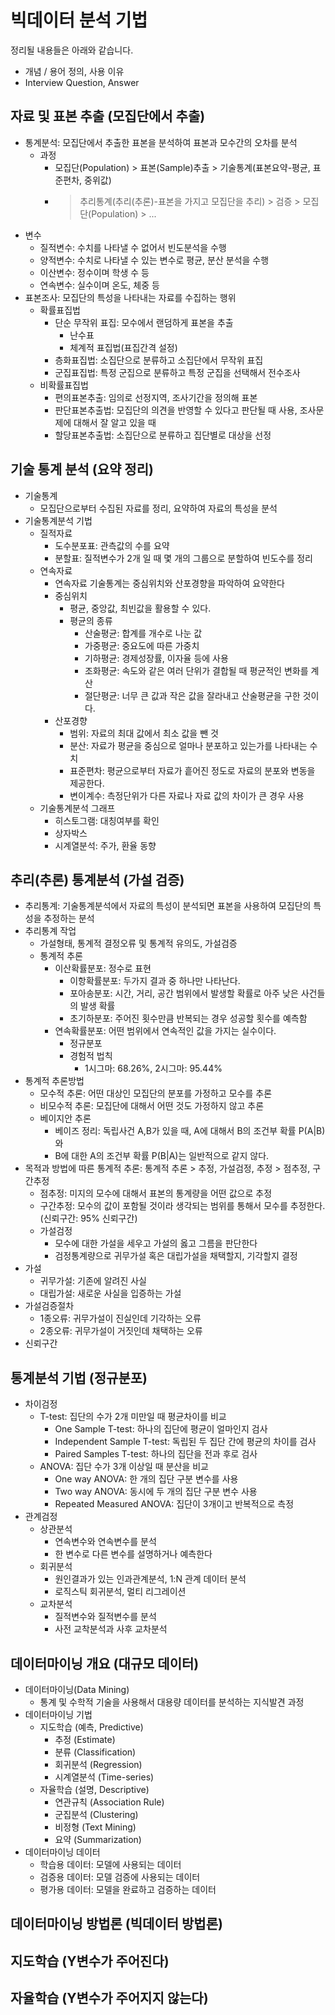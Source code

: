 # 빅데이터 분석 기법

정리될 내용들은 아래와 같습니다.

- 개념 / 용어 정의, 사용 이유
- Interview Question, Answer

## 자료 및 표본 추출 (모집단에서 추출)

- 통계분석: 모집단에서 추출한 표본을 분석하여 표본과 모수간의 오차를 분석
    - 과정
        - 모집단(Population) > 표본(Sample)추출 > 기술통계(표본요약-평균, 표준편차, 중위값)
        - > 추리통계(추리(추론)-표본을 가지고 모집단을 추리) > 검증 > 모집단(Population) > ...
- 변수
    - 질적변수: 수치를 나타낼 수 없어서 빈도분석을 수행
    - 양적변수: 수치로 나타낼 수 있는 변수로 평균, 분산 분석을 수행
    - 이산변수: 정수이며 학생 수 등
    - 연속변수: 실수이며 온도, 체중 등
- 표본조사: 모집단의 특성을 나타내는 자료를 수집하는 행위
    - 확률표집법
        - 단순 무작위 표집: 모수에서 랜덤하게 표본을 추출
            - 난수표
            - 체계적 표집법(표집간격 설정)
        - 층화표집법: 소집단으로 분류하고 소집단에서 무작위 표집
        - 군집표집법: 특정 군집으로 분류하고 특정 군집을 선택해서 전수조사
    - 비확률표집법
        - 편의표본추출: 임의로 선정지역, 조사기간을 정의해 표본
        - 판단표본추출법: 모집단의 의견을 반영할 수 있다고 판단될 때 사용, 조사문제에 대해서 잘 알고 있을 때
        - 할당표본추출법: 소집단으로 분류하고 집단별로 대상을 선정

## 기술 통계 분석 (요약 정리)

- 기술통계
    - 모집단으로부터 수집된 자료를 정리, 요약하여 자료의 특성을 분석
- 기술통계분석 기법
    - 질적자료
        - 도수분포표: 관측값의 수를 요약
        - 분할표: 질적변수가 2개 일 때 몇 개의 그룹으로 분할하여 빈도수를 정리
    - 연속자료
        - 연속자료 기술통계는 중심위치와 산포경향을 파악하여 요약한다
        - 중심위치
            - 평균, 중앙값, 최빈값을 활용할 수 있다.
            - 평균의 종류
                - 산술평균: 합계를 개수로 나눈 값
                - 가중평균: 중요도에 따른 가중치
                - 기하평균: 경제성장률, 이자율 등에 사용
                - 조화평균: 속도와 같은 여러 단위가 결합될 때 평균적인 변화를 계산
                - 절단평균: 너무 큰 값과 작은 값을 잘라내고 산술평균을 구한 것이다.
        - 산포경향
            - 범위: 자료의 최대 값에서 최소 값을 뺀 것
            - 분산: 자료가 평균을 중심으로 얼마나 분포하고 있는가를 나타내는 수치
            - 표준편차: 평균으로부터 자료가 흩어진 정도로 자료의 분포와 변동을 제공한다.
            - 변이계수: 측정단위가 다른 자료나 자료 값의 차이가 큰 경우 사용
    - 기술통계분석 그래프
        - 히스토그램: 대칭여부를 확인
        - 상자박스
        - 시계열분석: 주가, 환율 동향

## 추리(추론) 통계분석 (가설 검증)

- 추리통계: 기술통계분석에서 자료의 특성이 분석되면 표본을 사용하여 모집단의 특성을 추정하는 분석
- 추리통계 작업
    - 가설형태, 통계적 결정오류 및 통계적 유의도, 가설검증
    - 통계적 추론
        - 이산확률분포: 정수로 표현
            - 이항확률분포: 두가지 결과 중 하나만 나타난다.
            - 포아송분포: 시간, 거리, 공간 범위에서 발생할 확률로 아주 낮은 사건들의 발생 확률
            - 초기하분포: 주어진 횟수만큼 반복되는 경우 성공할 횟수를 예측함
        - 연속확률분포: 어떤 범위에서 연속적인 값을 가지는 실수이다.
            - 정규분포
            - 경험적 법칙
                - 1시그마: 68.26%, 2시그마: 95.44%
- 통계적 추론방법
    - 모수적 추론: 어떤 대상인 모집단의 분포를 가정하고 모수를 추론
    - 비모수적 추론: 모집단에 대해서 어떤 것도 가정하지 않고 추론
    - 베이지안 추론
        - 베이즈 정리: 독립사건 A,B가 있을 때, A에 대해서 B의 조건부 확률 P(A|B)와
        - B에 대한 A의 조건부 확률 P(B|A)는 일반적으로 같지 않다.
- 목적과 방법에 따른 통계적 추론: 통계적 추론 > 추정, 가설검정, 추정 > 점추정, 구간추정
    - 점추정: 미지의 모수에 대해서 표본의 통계량을 어떤 값으로 추정
    - 구간추정: 모수의 값이 포함될 것이라 생각되는 범위를 통해서 모수를 추정한다. (신뢰구간: 95% 신뢰구간)
    - 가설검정
        - 모수에 대한 가설을 세우고 가설의 옳고 그름을 판단한다
        - 검정통계량으로 귀무가설 혹은 대립가설을 채택할지, 기각할지 결정
- 가설
    - 귀무가설: 기존에 알려진 사실
    - 대립가설: 새로운 사실을 입증하는 가설
- 가설검증절차
    - 1종오류: 귀무가설이 진실인데 기각하는 오류
    - 2종오류: 귀무가설이 거짓인데 채택하는 오류
- 신뢰구간

## 통계분석 기법 (정규분포)

- 차이검정
    - T-test: 집단의 수가 2개 미만일 때 평균차이를 비교
        - One Sample T-test: 하나의 집단에 평균이 얼마인지 검사
        - Independent Sample T-test: 독립된 두 집단 간에 평균의 차이를 검사
        - Paired Samples T-test: 하나의 집단을 전과 후로 검사
    - ANOVA: 집단 수가 3개 이상일 때 분산을 비교
        - One way ANOVA: 한 개의 집단 구분 변수를 사용
        - Two way ANOVA: 동시에 두 개의 집단 구분 변수 사용
        - Repeated Measured ANOVA: 집단이 3개이고 반복적으로 측정
- 관계검정
    - 상관분석
        - 연속변수와 연속변수를 분석
        - 한 변수로 다른 변수를 설명하거나 예측한다
    - 회귀분석
        - 원인결과가 있는 인과관계분석, 1:N 관계 데이터 분석
        - 로직스틱 회귀분석, 멀티 리그레이션
    - 교차분석
        - 질적변수와 질적변수를 분석
        - 사전 교착분석과 사후 교차분석

## 데이터마이닝 개요 (대규모 데이터)

- 데이터마이닝(Data Mining)
    - 통계 및 수학적 기술을 사용해서 대용량 데이터를 분석하는 지식발견 과정
- 데이터마이닝 기법
    - 지도학습 (예측, Predictive)
        - 추정 (Estimate)
        - 분류 (Classification)
        - 회귀분석 (Regression)
        - 시계열분석 (Time-series)
    - 자율학습 (설명, Descriptive)
        - 연관규칙 (Association Rule)
        - 군집분석 (Clustering)
        - 비정형 (Text Mining)
        - 요약 (Summarization)
- 데이터마이닝 데이터
    - 학습용 데이터: 모델에 사용되는 데이터
    - 검증용 데이터: 모델 검증에 사용되는 데이터
    - 평가용 데이터: 모델을 완료하고 검증하는 데이터

## 데이터마이닝 방법론 (빅데이터 방법론)

## 지도학습 (Y변수가 주어진다)

## 자율학습 (Y변수가 주어지지 않는다)
